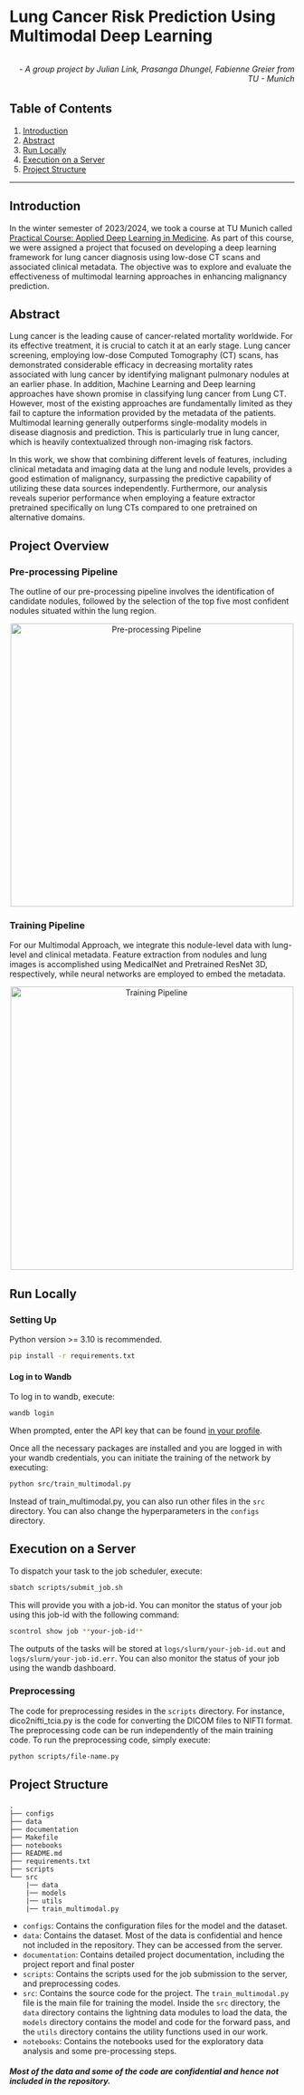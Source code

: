 # Lung Cancer Risk Prediction Using Multimodal Deep Learning
###### <h6 align="right"> - A group project by Julian Link, Prasanga Dhungel, Fabienne Greier from TU - Munich</h6>

## Table of Contents

1. [Introduction](#introduction)
2. [Abstract](#abstract)
3. [Run Locally](#run-locally)
4. [Execution on a Server](#execution-on-a-server)
5. [Project Structure](#project-structure)

---

## Introduction

In the winter semester of 2023/2024, we took a course at TU Munich called [Practical Course: Applied Deep Learning in Medicine](https://aim-lab.io/theses/practical/). As part of this course, we were assigned a project that focused on developing a deep learning framework for lung cancer diagnosis using low-dose CT scans and associated clinical metadata. The objective was to explore and evaluate the effectiveness of multimodal learning approaches in enhancing malignancy prediction.

## Abstract

Lung cancer is the leading cause of cancer-related mortality worldwide. For its effective treatment, it is crucial to catch it at an early stage. Lung cancer screening, employing  low-dose Computed Tomography (CT) scans, has demonstrated considerable efficacy in decreasing mortality rates associated with lung cancer by identifying malignant pulmonary nodules at an earlier phase. In addition, Machine Learning and Deep learning approaches have shown promise in classifying lung cancer from Lung CT. However, most of the existing approaches are fundamentally limited as they fail to capture the information  provided by the metadata of the patients. Multimodal learning generally outperforms single-modality models in disease diagnosis and prediction. This is particularly true in lung cancer, which is heavily contextualized through non-imaging risk factors.

In this work, we show that combining different levels of features, including clinical metadata and imaging data at the lung and nodule levels, provides a good estimation of malignancy, surpassing the predictive capability of utilizing these data sources independently. Furthermore, our analysis reveals superior performance when employing a feature extractor pretrained specifically on lung CTs compared to one pretrained on alternative domains.

## Project Overview

### Pre-processing Pipeline
The outline of our pre-processing pipeline involves the identification of candidate nodules, followed by the selection of the top five most confident nodules situated within the lung region.

<p align="center">
  <img src="../main/documentation/Preprocessing.png" width="500" alt="Pre-processing Pipeline">
</p>

### Training Pipeline
For our Multimodal Approach, we integrate this nodule-level data with lung-level and clinical metadata. Feature extraction from nodules and lung images is accomplished using MedicalNet and Pretrained ResNet 3D, respectively, while neural networks are employed to embed the metadata.

<p align="center">
  <img src="../main/documentation/Training_Pipeline.png" width="500" alt="Training Pipeline">
</p>

## Run Locally

### Setting Up
Python version >= 3.10 is recommended.

```bash
pip install -r requirements.txt
```

#### Log in to Wandb
To log in to wandb, execute:

```bash
wandb login
```

When prompted, enter the API key that can be found [in your profile](https://wandb.ai/authorize).


Once all the necessary packages are installed and you are logged in with your wandb credentials, you can initiate the training of the network by executing:

```bash
python src/train_multimodal.py
```

Instead of train_multimodal.py, you can also run other files in the `src` directory. You can also change the hyperparameters in the `configs` directory.

## Execution on a Server
To dispatch your task to the job scheduler, execute:

```bash
sbatch scripts/submit_job.sh
```

This will provide you with a job-id. You can monitor the status of your job using this job-id with the following command:

```bash
scontrol show job **your-job-id**
```

The outputs of the tasks will be stored at `logs/slurm/your-job-id.out` and `logs/slurm/your-job-id.err`. You can also monitor the status of your job using the wandb dashboard.

### Preprocessing
The code for preprocessing resides in the `scripts` directory. For instance, dico2nifti_tcia.py is the code for converting the DICOM files to NIFTI format. The preprocessing code can be run independently of the main training code. To run the preprocessing code, simply execute:

```bash
python scripts/file-name.py
```

## Project Structure

```
.
├── configs
├── data
├── documentation
├── Makefile
├── notebooks
├── README.md
├── requirements.txt
├── scripts
└── src
    |── data
    |── models
    |── utils
    |── train_multimodal.py

```

- `configs`: Contains the configuration files for the model and the dataset.
- `data`: Contains the dataset. Most of the data is confidential and hence not included in the repository. They can be accessed from the server.
- `documentation`: Contains detailed project documentation, including the project report and final poster
- `scripts`: Contains the scripts used for the job submission to the server, and preprocessing codes.
- `src`: Contains the source code for the project. The `train_multimodal.py` file is the main file for training the model. Inside the `src` directory, the `data` directory contains the lightning data modules to load the data, the `models` directory contains the model and code for the forward pass, and the `utils` directory contains the utility functions used in our work.
- `notebooks`: Contains the notebooks used for the exploratory data analysis and some pre-processing steps.

##### Most of the data and some of the code are confidential and hence not included in the repository.
